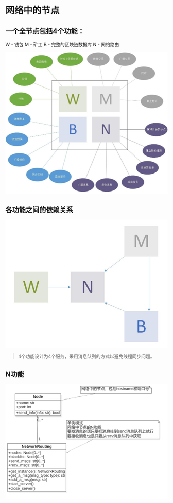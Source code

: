 # 网络中的节点

## 一个全节点包括4个功能：

W - 钱包	M - 矿工	B - 完整的区块链数据库	N - 网络路由

![node](.img/node.jpg)



## 各功能之间的依赖关系

![dependency](.img/dependency.jpg)



> 4个功能设计为4个服务，采用消息队列的方式以避免线程同步问题。



## N功能

![peer](.img/peer.png)



